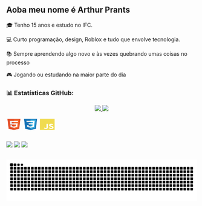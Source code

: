 ## Aoba meu nome é Arthur Prants

 
 🎓 Tenho 15 anos e estudo no IFC.  
 
 💻 Curto programação, design, Roblox e tudo que envolve tecnologia.  
 
 📚 Sempre aprendendo algo novo e às vezes quebrando umas coisas no processo 
 
 🎮 Jogando ou estudando na maior parte do dia
### 📊 Estatísticas GitHub:

<div align="center">
  <a href="https://github.com/PrtzArthur">
    <img height="150em" src="https://github-readme-stats.vercel.app/api?username=PrtzArthur&show_icons=true&theme=radical"/>
    <img height="150em" src="https://github-readme-stats.vercel.app/api/top-langs/?username=PrtzArthur&layout=compact&theme=radical"/>
  </a>
</div>

<div style="display: inline_block"><br>
  <img align="center" alt="Prants-HTML" height="30" width="40" src="https://raw.githubusercontent.com/devicons/devicon/master/icons/html5/html5-original.svg">
  <img align="center" alt="Prants-CSS" height="30" width="40" src="https://raw.githubusercontent.com/devicons/devicon/master/icons/css3/css3-original.svg">
  <img align="center" alt="Prants-Js" height="30" width="40" src="https://raw.githubusercontent.com/devicons/devicon/master/icons/javascript/javascript-plain.svg">
</div>

##

<div> 
  <a href="https://www.instagram.com/seuusuario" target="_blank"><img src="https://img.shields.io/badge/-Instagram-%23E4405F?style=for-the-badge&logo=instagram&logoColor=white"></a>
  <a href="https://discord.com/users/seuID" target="_blank"><img src="https://img.shields.io/badge/Discord-7289DA?style=for-the-badge&logo=discord&logoColor=white"></a> 
  <a href="mailto:seuemail@gmail.com" target="_blank"><img src="https://img.shields.io/badge/-Gmail-%23333?style=for-the-badge&logo=gmail&logoColor=white"></a>
</div>

##

<picture align="center">
  <source media="(prefers-color-scheme: dark)" srcset="https://raw.githubusercontent.com/PrtzArthur/PrtzArthur/output/github-contribution-grid-snake-dark.svg">
  <source media="(prefers-color-scheme: light)" srcset="https://raw.githubusercontent.com/PrtzArthur/PrtzArthur/output/github-contribution-grid-snake-dark.svg">
  <img align="center" alt="github contribution grid snake animation" src="https://raw.githubusercontent.com/PrtzArthur/PrtzArthur/output/github-contribution-grid-snake.svg">
</picture>


